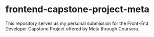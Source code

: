 # frontend-capstone-project-meta
This repository serves as my personal submission for the Front-End Developer Capstone Project offered by Meta through Coursera.

